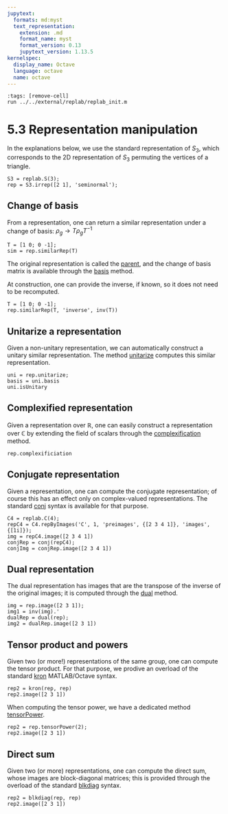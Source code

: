 ```yaml
---
jupytext:
  formats: md:myst
  text_representation:
    extension: .md
    format_name: myst
    format_version: 0.13
    jupytext_version: 1.13.5
kernelspec:
  display_name: Octave
  language: octave
  name: octave
---
```

```{code-cell}
:tags: [remove-cell]
run ../../external/replab/replab_init.m
```
# 5.3 Representation manipulation

In the explanations below, we use the standard representation of $S_3$, which corresponds to the 2D representation of $S_3$ permuting the vertices of a triangle.

```{code-cell}
S3 = replab.S(3);
rep = S3.irrep([2 1], 'seminormal');
```

## Change of basis

From a representation, one can return a similar representation under a change of basis: $\rho_g \to T \rho_g T^{-1}$

```{code-cell}
T = [1 0; 0 -1];
sim = rep.similarRep(T)
```

The original representation is called the [parent](+replab.SubRep.parent), and the change of basis matrix is available through the [basis](+replab.SubRep.basis) method.

At construction, one can provide the inverse, if known, so it does not need to be recomputed.

```{code-cell}
T = [1 0; 0 -1];
rep.similarRep(T, 'inverse', inv(T))
```

## Unitarize a representation

Given a non-unitary representation, we can automatically construct a unitary similar representation.
The method [unitarize](+replab.Rep.unitarize) computes this similar representation.

```{code-cell}
uni = rep.unitarize;
basis = uni.basis
uni.isUnitary
```

## Complexified representation

Given a representation over $\mathbb{R}$, one can easily construct a representation over $\mathbb{C}$ by extending the field of scalars through the [complexification](+replab.Rep.complexification) method.

```{code-cell}
rep.complexificiation
```

## Conjugate representation

Given a representation, one can compute the conjugate representation; of course this has an effect only on complex-valued representations.
The standard [conj](+replab.Rep.conj) syntax is available for that purpose.

```{code-cell}
C4 = replab.C(4);
repC4 = C4.repByImages('C', 1, 'preimages', {[2 3 4 1]}, 'images', {[1i]});
img = repC4.image([2 3 4 1])
conjRep = conj(repC4);
conjImg = conjRep.image([2 3 4 1])
```

## Dual representation

The dual representation has images that are the transpose of the inverse of the original images; it is computed through the [dual](+replab.Rep.dual) method.

```{code-cell}
img = rep.image([2 3 1]);
img1 = inv(img).'
dualRep = dual(rep);
img2 = dualRep.image([2 3 1])
```

## Tensor product and powers

Given two (or more!) representations of the same group, one can compute the tensor product.
For that purpose, we prodive an overload of the standard [kron](+replab.Rep.kron) MATLAB/Octave syntax.

```{code-cell}
rep2 = kron(rep, rep)
rep2.image([2 3 1])
```

When computing the tensor power, we have a dedicated method [tensorPower](+replab.Rep.tensorPower).

```{code-cell}
rep2 = rep.tensorPower(2);
rep2.image([2 3 1])
```

## Direct sum

Given two (or more) representations, one can compute the direct sum, whose images are block-diagonal matrices;
this is provided through the overload of the standard [blkdiag](+replab.Rep.blkdiag) syntax.


```{code-cell}
rep2 = blkdiag(rep, rep)
rep2.image([2 3 1])
```
